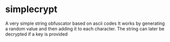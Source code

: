 # simplecrypt
A very simple string obfuscator based on ascii codes
It works by generating a random value and then adding it to each character.
The string can later be decrypted if a key is provided
